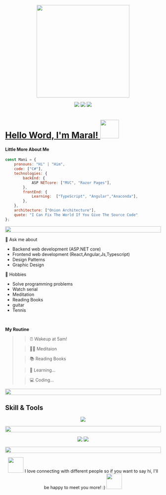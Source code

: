 <p align="center"><img src="https://media.giphy.com/media/cUAGuLiEcTBwRfkAQq/giphy.gif" width="300"></p>

<p align="center"><a href="https://t.me/+mani.aspx"><img src="https://img.shields.io/badge/Telegram-2CA5E0?style=for-the-badge&logo=telegram&logoColor=white"></a> <a href="https://wa.me/989358883639"><img src="https://img.shields.io/badge/WhatsApp-25D366?style=for-the-badge&logo=whatsapp&logoColor=white"></a> <a href="https://instagram.com/codemrl?mani.aspx"><img src="https://img.shields.io/badge/Instagram-E4405F?style=for-the-badge&logo=instagram&logoColor=white"></a</p>

# Hello Word, I'm Maral! <a href="https://www.gautamkrishnar.com/"><img src="https://media.giphy.com/media/hvRJCLFzcasrR4ia7z/giphy.gif" width="60"></a>


#### Little More About Me
```javascript
const Mani = {
    pronouns: "Hi" | "Him",
    code: ["C#"],
    technologies: {
        backEnd: {
            ASP NETcore: ["MVC", "Razor Pages"],
        },
        frontEnd: {
            Learning:  ["TypeScript", "Angular","Anaconda"],
        },
    },
    architecture: ["Onion Architecture"],
    quote: "I Can Fix The World If You Give The Source Code"
};
```
<p align="center">
<img src="https://i.imgur.com/dBaSKWF.gif" height="20" width="100%">
</p>

💬 Ask me about
- Backend web development (ASP.NET core)
- Frontend web development (React,Angular,Js,Typescript)
- Design Patterns
- Graphic Design

🎲 Hobbies
- Solve programming problems
- Watch serial
- Meditation
- Reading Books
- guitar
- Tennis
<br/>

**My Routine** 

>> ⏰ Wakeup at 5am!
 > 
>> 🧘‍♀️ Meditaion
 >
>> 📚 Reading Books
 > 
>> 🧠 Learning...
 > 
>> 💻 Coding...
 >
>
<p align="center">
<img src="https://i.imgur.com/dBaSKWF.gif" height="20" width="100%">
</p>

## Skill & Tools
<p align="center"><a href="https://github.com/mani-agah"><img src="https://skillicons.dev/icons?i=js,typescript,python,dotnet,angular,Xamarin,sqlserver,csharp,visualstudio"></a>
  
<p align="center">
<img src="https://i.imgur.com/dBaSKWF.gif" height="20" width="100%">
</p>

<p align="center">
<img src="https://streak-stats.demolab.com?user=Maral%20Mosafer&theme=black-ice&hide_border=true&border_radius=5&card_width=500)](https://git.io/streak-stats">
<img src="https://github-readme-stats.vercel.app/api/top-langs/?username=MaralMosafer&hide_progress=true&theme=dark">
</p>

<p align="center">
<img src="https://i.imgur.com/dBaSKWF.gif" height="20" width="100%">
</p>

<p align="center">
<img src="https://media.tenor.com/c3CBzmFnqHYAAAAi/hug.gif" width="50">
I love connecting with different people so if you want to say hi, I'll be happy to meet you more! :)
<img src="https://media.tenor.com/c3CBzmFnqHYAAAAi/hug.gif" width="50">
</p>
